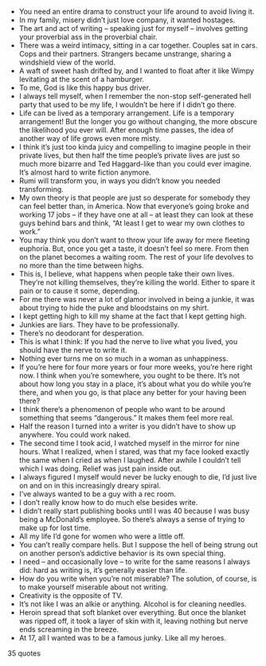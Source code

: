  - You need an entire drama to construct your life around to avoid living it.
 - In my family, misery didn’t just love company, it wanted hostages.
 - The art and act of writing – speaking just for myself – involves getting your proverbial ass in the proverbial chair.
 - There was a weird intimacy, sitting in a car together. Couples sat in cars. Cops and their partners. Strangers became unstrange, sharing a windshield view of the world.
 - A waft of sweet hash drifted by, and I wanted to float after it like Wimpy levitating at the scent of a hamburger.
 - To me, God is like this happy bus driver.
 - I always tell myself, when I remember the non-stop self-generated hell party that used to be my life, I wouldn’t be here if I didn’t go there.
 - Life can be lived as a temporary arrangement. Life is a temporary arrangement! But the longer you go without changing, the more obscure the likelihood you ever will. After enough time passes, the idea of another way of life grows even more misty.
 - I think it’s just too kinda juicy and compelling to imagine people in their private lives, but then half the time people’s private lives are just so much more bizarre and Ted Haggard-like than you could ever imagine. It’s almost hard to write fiction anymore.
 - Rumi will transform you, in ways you didn’t know you needed transforming.
 - My own theory is that people are just so desperate for somebody they can feel better than, in America. Now that everyone’s going broke and working 17 jobs – if they have one at all – at least they can look at these guys behind bars and think, “At least I get to wear my own clothes to work.”
 - You may think you don’t want to throw your life away for mere fleeting euphoria. But, once you get a taste, it doesn’t feel so mere. From then on the planet becomes a waiting room. The rest of your life devolves to no more than the time between highs.
 - This is, I believe, what happens when people take their own lives. They’re not killing themselves, they’re killing the world. Either to spare it pain or to cause it some, depending.
 - For me there was never a lot of glamor involved in being a junkie, it was about trying to hide the puke and bloodstains on my shirt.
 - I kept getting high to kill my shame at the fact that I kept getting high.
 - Junkies are liars. They have to be professionally.
 - There’s no deodorant for desperation.
 - This is what I think: If you had the nerve to live what you lived, you should have the nerve to write it.
 - Nothing ever turns me on so much in a woman as unhappiness.
 - If you’re here for four more years or four more weeks, you’re here right now. I think when you’re somewhere, you ought to be there. It’s not about how long you stay in a place, it’s about what you do while you’re there, and when you go, is that place any better for your having been there?
 - I think there’s a phenomenon of people who want to be around something that seems “dangerous.” It makes them feel more real.
 - Half the reason I turned into a writer is you didn’t have to show up anywhere. You could work naked.
 - The second time I took acid, I watched myself in the mirror for nine hours. What I realized, when I stared, was that my face looked exactly the same when I cried as when I laughed. After awhile I couldn’t tell which I was doing. Relief was just pain inside out.
 - I always figured I myself would never be lucky enough to die, I’d just live on and on in this increasingly dreary spiral.
 - I’ve always wanted to be a guy with a rec room.
 - I don’t really know how to do much else besides write.
 - I didn’t really start publishing books until I was 40 because I was busy being a McDonald’s employee. So there’s always a sense of trying to make up for lost time.
 - All my life I’d gone for women who were a little off.
 - You can’t really compare hells. But I suppose the hell of being strung out on another person’s addictive behavior is its own special thing.
 - I need – and occasionally love – to write for the same reasons I always did: hard as writing is, it’s generally easier than life.
 - How do you write when you’re not miserable? The solution, of course, is to make yourself miserable about not writing.
 - Creativity is the opposite of TV.
 - It’s not like I was an alkie or anything. Alcohol is for cleaning needles.
 - Heroin spread that soft blanket over everything. But once the blanket was ripped off, it took a layer of skin with it, leaving nothing but nerve ends screaming in the breeze.
 - At 17, all I wanted was to be a famous junky. Like all my heroes.

35 quotes
